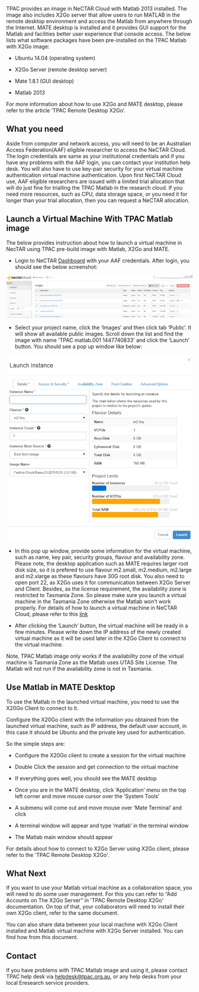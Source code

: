 TPAC provides an image in NeCTAR Cloud with Matlab 2013 installed. The image
also includes X2Go server that allow users to run MATLAB in the remote desktop
environment and access the Matlab from anywhere through the Internet. MATE desktop
is installed and it provides GUI support for the Matlab and facilities better user
experience that console access. The below lists what software packages have been
pre-installed on the TPAC Matlab with X2Go image:

- Ubuntu 14.04 (operating system)

- X2Go Server (remote desktop server)

- Mate 1.8.1 (GUI desktop)

- Matlab 2013

For more information about how to use X2Go and MATE desktop, please refer to the
article ‘TPAC Remote Desktop X2Go’.

## What you need

Aside from computer and network access, you will need to be an Australian Access
Federation(AAF) eligible researcher to access the NeCTAR Cloud. The login
credentials are same as your institutional credentials and if you have any
problems with the AAF login, you can contact your institution help desk. You will
also have to use key-pair security for your virtual machine authentication virtual
machine authentication. Upon first NeCTAR Cloud use, AAF eligible researchers are
issued with a limited trial allocation that will do just fine for trialling the
TPAC Matlab in the research cloud. If you need more resources, such as CPU, data
storage space, or you need it for longer than your trial allocation, then you can
request a NeCTAR allocation.


## Launch a Virtual Machine With TPAC Matlab image

The below provides instruction about how to launch a virtual machine in NecTAR
using TPAC pre-build image with Matlab, X2Go and MATE.

- Login to NeCTAR [Dashboard][dashboard] with your AAF credentials. After login,
 you should see the below screenshot:
 
 ![`snapshot1`](images/tpac-matlab-1.png)

- Select your project name, click the ‘Images’ and then click tab ‘Public’. It will
 show all available public images. Scroll down the list and find the image with name
 'TPAC matlab.001 1447740833' and click the ‘Launch’ button. You should see a pop
 up window like below:

![`snapshot2`](images/tpac-matlab-2.png)

- In this pop up window, provide some information for the virtual machine,
 such as name, key pair, security groups, flavour and availability zone. Please
 note, the desktop application such as MATE requires larger root disk size, so it
 is prefered to use flavour m2.small, m2.medium, m2.large and m2.xlarge as these
 flavours have 30G root disk. You also need to open port 22, as X2Go uses it for
 communication between X2Go Server and Client. Besides, as the license requirement,
 the availability zone is restricted to Tasmania Zone. So please make sure you launch
 a virtual machine in the Tasmania Zone otherwise the Matlab won’t work properly.
 For details of how to launch a virtual machine in NeCTAR Cloud, please refer to this [link][nectar-instance]

- After clicking the ‘Launch’ button, the virtual machine will be ready in a few
 minutes. Please write down the IP address of the newly created virtual machine as
 it will be used later in the X2Go Client to connect to the virtual machine.


Note, TPAC Matlab image only works if the availability zone of the virtual machine
is Tasmania Zone as the Matlab uses UTAS Site License. The Matlab will not run if
the availability zone is not in Tasmania.


## Use Matlab in MATE Desktop

To use the Matlab in the launched virtual machine, you need to use the X20Go Client
to connect to it. 

Configure the X20Go client with the information you obtained from the launched
virtual machine, such as IP address, the default user account, in this case it
should be Ubuntu and the private key used  for authentication.

So the simple steps are:

- Configure the X20Go client to create a session for the virtual machine

- Double Click the session and get connection to the virtual machine

- If everything goes well, you should see the MATE desktop

- Once you are in the MATE desktop, click ‘Application’ menu on the top left corner
 and move mouse cursor over the ‘System Tools’

- A submenu will come out and move mouse over ‘Mate Terminal’ and click

- A terminal window will appear and type ‘matlab’ in the terminal window

- The Matlab main window should appear

For details about how to connect to X2Go Server using X2Go client, please refer
to the 'TPAC Remote Desktop X2Go'. 


## What Next

If you want to use your Matlab virtual machine as a collaboration space, you will
need to do some user management. For this you can refer to “Add Accounts on The
X2Go Server” in 'TPAC Remote Desktop X2Go' documentation. On top of that, your
collaborators will need to install their own X2Go client, refer to the same document.

You can also share data between your local machine with X2Go Client installed and
Matlab virtual machine with X2Go Server installed. You can find how from this document.


## Contact

If you have problems with TPAC Matlab image and using it, please contact TPAC help
desk via helpdesk@tpac.org.au, or any help desks from your local Eresearch service
providers.


[dashboard]: https://dashboard.rc.nectar.org.au/
[nectar-instance]: https://support.nectar.org.au/support/solutions/articles/6000055376-launching-virtual-machines
